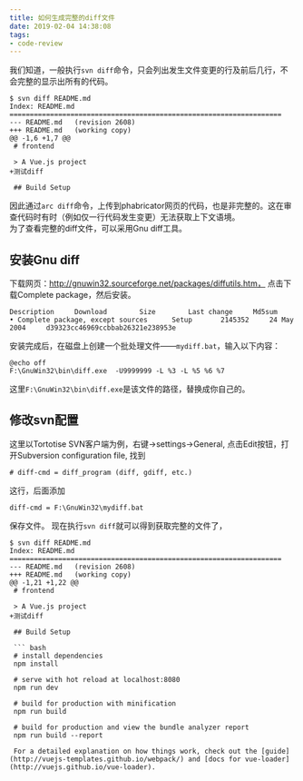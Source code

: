 ```yaml
---
title: 如何生成完整的diff文件
date: 2019-02-04 14:38:08
tags:
- code-review
---
```


我们知道，一般执行`svn diff`命令，只会列出发生文件变更的行及前后几行，不会完整的显示出所有的代码。
```
$ svn diff README.md
Index: README.md
===================================================================
--- README.md   (revision 2608)
+++ README.md   (working copy)
@@ -1,6 +1,7 @@
 # frontend

 > A Vue.js project
+测试diff

 ## Build Setup
```
因此通过`arc diff`命令，上传到phabricator网页的代码，也是非完整的。这在审查代码时有时（例如仅一行代码发生变更）无法获取上下文语境。  
为了查看完整的diff文件，可以采用Gnu diff工具。

## 安装Gnu diff
下载网页：http://gnuwin32.sourceforge.net/packages/diffutils.htm，
点击下载Complete package，然后安装。
```
Description		Download		Size		Last change		Md5sum
• Complete package, except sources	 	Setup	 	2145352	 	24 May 2004	 	d39323cc46969ccbbab26321e238953e
```
安装完成后，在磁盘上创建一个批处理文件——`mydiff.bat`，输入以下内容：
```
@echo off
F:\GnuWin32\bin\diff.exe  -U9999999 -L %3 -L %5 %6 %7
```
这里`F:\GnuWin32\bin\diff.exe`是该文件的路径，替换成你自己的。

## 修改svn配置
这里以Tortotise SVN客户端为例，右键->settings->General, 点击Edit按钮，打开Subversion configuration file, 找到
```
# diff-cmd = diff_program (diff, gdiff, etc.)
```
这行，后面添加
```
diff-cmd = F:\GnuWin32\mydiff.bat
```
保存文件。
现在执行`svn diff`就可以得到获取完整的文件了，
```
$ svn diff README.md
Index: README.md
===================================================================
--- README.md   (revision 2608)
+++ README.md   (working copy)
@@ -1,21 +1,22 @@
 # frontend

 > A Vue.js project
+测试diff

 ## Build Setup

 ``` bash
 # install dependencies
 npm install

 # serve with hot reload at localhost:8080
 npm run dev

 # build for production with minification
 npm run build

 # build for production and view the bundle analyzer report
 npm run build --report

 For a detailed explanation on how things work, check out the [guide](http://vuejs-templates.github.io/webpack/) and [docs for vue-loader](http://vuejs.github.io/vue-loader).
```
